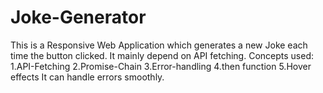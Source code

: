 # Joke-Generator
This is a Responsive Web Application which generates a new Joke each time the button clicked. It mainly depend on API fetching.
Concepts used: 
  1.API-Fetching
  2.Promise-Chain
  3.Error-handling
  4.then function
  5.Hover effects
 It can handle errors smoothly. 
